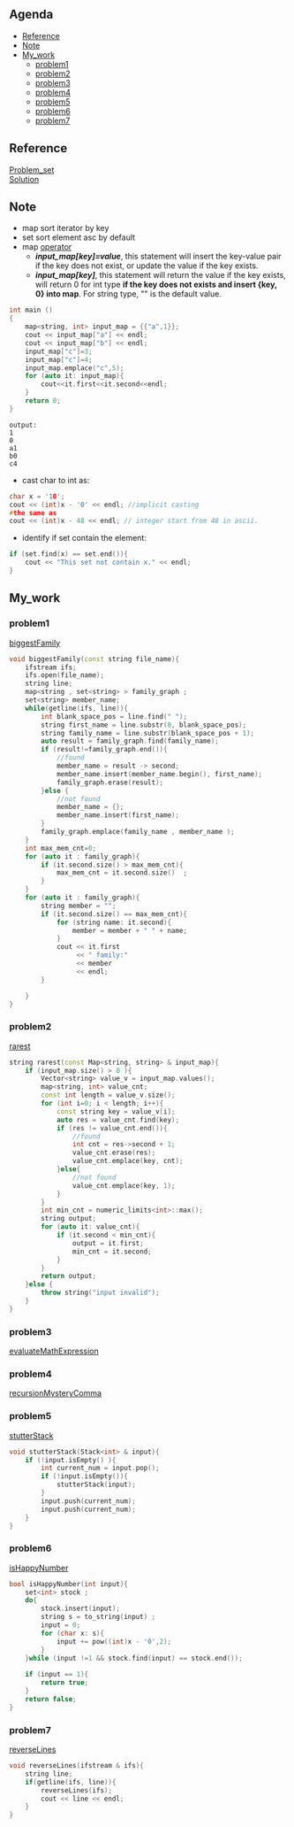 ## Agenda
* [Reference](#Reference)  
* [Note](#Note)  
* [My_work](#My_work)  
    * [problem1](#problem1)  
    * [problem2](#problem2)  
    * [problem3](#problem3)  
    * [problem4](#problem4)  
    * [problem5](#problem5)  
    * [problem6](#problem6)  
    * [problem7](#problem7) 


## Reference
[Problem_set](https://codestepbystep.com/problemset/view?id=4)  
[Solution](http://web.stanford.edu/class/cs106b//sections/section02-solutions.pdf)

## Note
* map sort iterator by key
* set sort element asc by default
* map [operator](http://en.cppreference.com/w/cpp/container/map/operator_at)
    * ***input_map[key]=value***, this statement will insert the key-value pair 
     if the key does not exist, or update the value if the key exists.
    * ***input_map[key]***, this statement will return the value if the key exists,
    will return 0 for int type **if the key does not exists and insert {key, 0} into map**.
    For string type, "" is the default value.
```c++
int main ()
{
    map<string, int> input_map = {{"a",1}};
    cout << input_map["a"] << endl;
    cout << input_map["b"] << endl;
    input_map["c"]=3;
    input_map["c"]=4;
    input_map.emplace("c",5);
    for (auto it: input_map){
        cout<<it.first<<it.second<<endl;
    }
    return 0;
}
```
```text
output:
1
0
a1
b0
c4
```
* cast char to int as: 
```c++
char x = '10';
cout << (int)x - '0' << endl; //implicit casting
#the same as
cout << (int)x - 48 << endl; // integer start from 48 in ascii.
```
* identify if set contain the element:
```c++
if (set.find(x) == set.end()){
    cout << "This set not contain x." << endl;
}
```

## My_work
### problem1
[biggestFamily](https://codestepbystep.com/problem/view/cpp/collections/map/biggestFamily)
```c++
void biggestFamily(const string file_name){
    ifstream ifs;
    ifs.open(file_name);
    string line;
    map<string , set<string> > family_graph ;
    set<string> member_name;
    while(getline(ifs, line)){
        int blank_space_pos = line.find(" ");
        string first_name = line.substr(0, blank_space_pos);
        string family_name = line.substr(blank_space_pos + 1);
        auto result = family_graph.find(family_name);
        if (result!=family_graph.end()){
            //found
            member_name = result -> second;
            member_name.insert(member_name.begin(), first_name);
            family_graph.erase(result);
        }else {
            //not found
            member_name = {};
            member_name.insert(first_name);
        }
        family_graph.emplace(family_name , member_name );
    }
    int max_mem_cnt=0;
    for (auto it : family_graph){
        if (it.second.size() > max_mem_cnt){
            max_mem_cnt = it.second.size()  ;
        }
    }
    for (auto it : family_graph){
        string member = "";
        if (it.second.size() == max_mem_cnt){
            for (string name: it.second){
                member = member + " " + name;
            }
            cout << it.first
                 << " family:"
                 << member
                 << endl;
        }

    }
}
```

### problem2
[rarest](https://codestepbystep.com/problem/view/cpp/collections/map/rarest)
```c++
string rarest(const Map<string, string> & input_map){
    if (input_map.size() > 0 ){
        Vector<string> value_v = input_map.values();
        map<string, int> value_cnt;
        const int length = value_v.size();
        for (int i=0; i < length; i++){
            const string key = value_v[i];
            auto res = value_cnt.find(key);
            if (res != value_cnt.end()){
                //found
                int cnt = res->second + 1;
                value_cnt.erase(res);
                value_cnt.emplace(key, cnt);
            }else{
                //not found
                value_cnt.emplace(key, 1);
            }
        }
        int min_cnt = numeric_limits<int>::max();
        string output;
        for (auto it: value_cnt){
            if (it.second < min_cnt){
                output = it.first;
                min_cnt = it.second;
            }
        }
        return output;
    }else {
        throw string("input invalid");
    }
}
```
### problem3
[evaluateMathExpression](https://codestepbystep.com/problem/view/cpp/recursion/evaluateMathExpression?problemsetid=4)

### problem4
[recursionMysteryComma](https://codestepbystep.com/problem/view/cpp/recursion/recursionMysteryComma?problemsetid=4)

### problem5
[stutterStack](https://codestepbystep.com/problem/view/cpp/recursion/stutterStack?problemsetid=4)
```c++
void stutterStack(Stack<int> & input){
    if (!input.isEmpty() ){
        int current_num = input.pop();
        if (!input.isEmpty()){
            stutterStack(input);
        }
        input.push(current_num);
        input.push(current_num);
    }
}
```

### problem6
[isHappyNumber](https://codestepbystep.com/problem/view/cpp/collections/set/isHappyNumber?problemsetid=4)
```c++
bool isHappyNumber(int input){
    set<int> stock ;
    do{
        stock.insert(input);
        string s = to_string(input) ;
        input = 0;
        for (char x: s){
            input += pow((int)x - '0',2);
        }
    }while (input !=1 && stock.find(input) == stock.end());
    
    if (input == 1){
        return true;
    }
    return false;
}
```

### problem7
[reverseLines](https://codestepbystep.com/problem/view/cpp/recursion/reverseLines?problemsetid=4)
```c++
void reverseLines(ifstream & ifs){
    string line;
    if(getline(ifs, line)){
        reverseLines(ifs);
        cout << line << endl;
    }
}
```